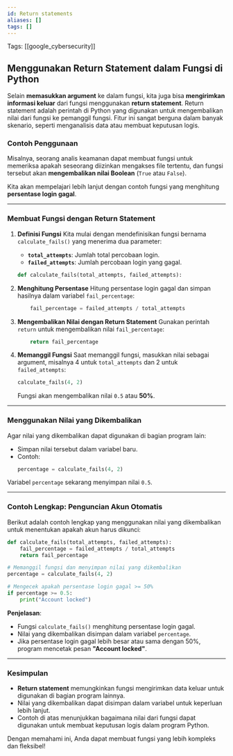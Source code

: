 ```yaml
---
id: Return statements
aliases: []
tags: []
---
```


Tags: [[google_cybersecurity]]

## Menggunakan Return Statement dalam Fungsi di Python

Selain **memasukkan argument** ke dalam fungsi, kita juga bisa **mengirimkan informasi keluar** dari fungsi menggunakan **return statement**. Return statement adalah perintah di Python yang digunakan untuk mengembalikan nilai dari fungsi ke pemanggil fungsi. Fitur ini sangat berguna dalam banyak skenario, seperti menganalisis data atau membuat keputusan logis.

### Contoh Penggunaan

Misalnya, seorang analis keamanan dapat membuat fungsi untuk memeriksa apakah seseorang diizinkan mengakses file tertentu, dan fungsi tersebut akan **mengembalikan nilai Boolean** (`True` atau `False`).

Kita akan mempelajari lebih lanjut dengan contoh fungsi yang menghitung **persentase login gagal**.

---

### Membuat Fungsi dengan Return Statement

1. **Definisi Fungsi**
   Kita mulai dengan mendefinisikan fungsi bernama `calculate_fails()` yang menerima dua parameter:

   - **`total_attempts`**: Jumlah total percobaan login.
   - **`failed_attempts`**: Jumlah percobaan login yang gagal.

   ```python
   def calculate_fails(total_attempts, failed_attempts):
   ```

2. **Menghitung Persentase**
   Hitung persentase login gagal dan simpan hasilnya dalam variabel `fail_percentage`:

   ```python
       fail_percentage = failed_attempts / total_attempts
   ```

3. **Mengembalikan Nilai dengan Return Statement**
   Gunakan perintah `return` untuk mengembalikan nilai `fail_percentage`:

   ```python
       return fail_percentage
   ```

4. **Memanggil Fungsi**
   Saat memanggil fungsi, masukkan nilai sebagai argument, misalnya 4 untuk `total_attempts` dan 2 untuk `failed_attempts`:

   ```python
   calculate_fails(4, 2)
   ```

   Fungsi akan mengembalikan nilai `0.5` atau **50%**.

---

### Menggunakan Nilai yang Dikembalikan

Agar nilai yang dikembalikan dapat digunakan di bagian program lain:

- Simpan nilai tersebut dalam variabel baru.
- Contoh:
  ```python
  percentage = calculate_fails(4, 2)
  ```

Variabel `percentage` sekarang menyimpan nilai `0.5`.

---

### Contoh Lengkap: Penguncian Akun Otomatis

Berikut adalah contoh lengkap yang menggunakan nilai yang dikembalikan untuk menentukan apakah akun harus dikunci:

```python
def calculate_fails(total_attempts, failed_attempts):
    fail_percentage = failed_attempts / total_attempts
    return fail_percentage

# Memanggil fungsi dan menyimpan nilai yang dikembalikan
percentage = calculate_fails(4, 2)

# Mengecek apakah persentase login gagal >= 50%
if percentage >= 0.5:
    print("Account locked")
```

**Penjelasan**:

- Fungsi `calculate_fails()` menghitung persentase login gagal.
- Nilai yang dikembalikan disimpan dalam variabel `percentage`.
- Jika persentase login gagal lebih besar atau sama dengan 50%, program mencetak pesan **"Account locked"**.

---

### Kesimpulan

- **Return statement** memungkinkan fungsi mengirimkan data keluar untuk digunakan di bagian program lainnya.
- Nilai yang dikembalikan dapat disimpan dalam variabel untuk keperluan lebih lanjut.
- Contoh di atas menunjukkan bagaimana nilai dari fungsi dapat digunakan untuk membuat keputusan logis dalam program Python.

Dengan memahami ini, Anda dapat membuat fungsi yang lebih kompleks dan fleksibel!
